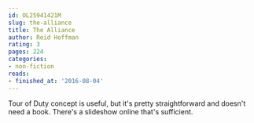 ```yaml
---
id: OL25941421M
slug: the-alliance
title: The Alliance
author: Reid Hoffman
rating: 3
pages: 224
categories:
- non-fiction
reads:
- finished_at: '2016-08-04'
---
```

Tour of Duty concept is useful, but it's pretty straightforward and doesn't need a book. There's a slideshow online that's sufficient.
